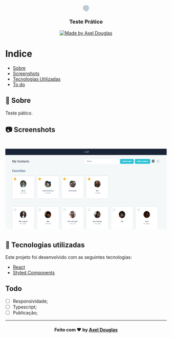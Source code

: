 <h3 align="center">
    <img alt="Logo" title="logo" width="20px" src="./src/assets/images/blip.png">
    <br>
    <p align="center">
      <b>Teste Prático</b> 
    </p>
</h3>

<p align="center">
  <a href="https://github.com/axeldouglas">
    <img alt="Made by Axel Douglas" src="https://img.shields.io/badge/made%20by-Axel%20Douglas-34CB79">
  </a>
</p>

# Indice

- [Sobre](#-sobre)
- [Screenshots](#-sobre)
- [Tecnologias Utilizadas](#-tecnologias-utilizadas)
- [To do](#-todo)

## 🔖 Sobre

Teste pático.

## 📷 Screenshots

<h1>
    <img src="./src/assets/images/screenShot.png" height="250">
</h1>


## 🚀 Tecnologias utilizadas

Este projeto foi desenvolvido com as seguintes tecnologias:

- [React](https://pt-br.reactjs.org/)
- [Styled Components](https://styled-components.com/)

<a id="como-usar"></a>

## Todo

- [ ] Responsividade;
- [ ] Typescript;
- [ ] Publicação;

---

<h4 align="center">
    Feito com ❤️ by <a href="https://github.com/axeldouglas" target="_blank">Axel Douglas</a>
</h4>